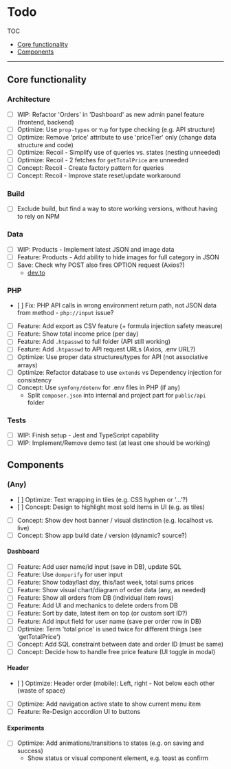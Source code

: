 # Todo

TOC

- [Core functionality](#core-functionality)
- [Components](#components)

---

## Core functionality

### Architecture

- [ ] WIP: Refactor 'Orders' in 'Dashboard' as new admin panel feature (frontend, backend)
- [ ] Optimize: Use `prop-types` or `Yup` for type checking (e.g. API structure)
- [ ] Optimize: Remove 'price' attribute to use 'priceTier' only (change data structure and code)
- [ ] Optimize: Recoil - Simplify use of queries vs. states (nesting unneeded)
- [ ] Optimize: Recoil - 2 fetches for `getTotalPrice` are unneeded
- [ ] Concept: Recoil - Create factory pattern for queries
- [ ] Concept: Recoil - Improve state reset/update workaround

### Build

- [ ] Exclude build, but find a way to store working versions, without having to rely on NPM

### Data

- [ ] WIP: Products - Implement latest JSON and image data
- [ ] Feature: Products - Add ability to hide images for full category in JSON
- [ ] Save: Check why POST also fires OPTION request (Axios?)
  - [dev.to](https://dev.to/opshack/why-is-my-browser-sending-an-options-http-request-instead-of-post-5621)

### PHP

- [ ] Fix: PHP API calls in wrong environment return path, not JSON data from method - `php://input` issue?
- [ ] Feature: Add export as CSV feature (+ formula injection safety measure)
- [ ] Feature: Show total income price (per day)
- [ ] Feature: Add `.htpasswd` to full folder (API still working)
- [ ] Feature: Add `.htpasswd` to API request URLs (Axios, .env URL?)
- [ ] Optimize: Use proper data structures/types for API (not associative arrays)
- [ ] Optimize: Refactor database to use `extends` vs Dependency injection for consistency
- [ ] Concept: Use `symfony/dotenv` for .env files in PHP (if any)
  - Split `composer.json` into internal and project part for `public/api` folder

### Tests

- [ ] WIP: Finish setup - Jest and TypeScript capability
- [ ] WIP: Implement/Remove demo test (at least one should be working)

## Components

### (Any)

- [ ] Optimize: Text wrapping in tiles (e.g. CSS hyphen or '...'?)
- [ ] Concept: Design to highlight most sold items in UI (e.g. as tiles)
- [ ] Concept: Show dev host banner / visual distinction (e.g. localhost vs. live)
- [ ] Concept: Show app build date / version (dynamic? source?)

#### Dashboard

- [ ] Feature: Add user name/id input (save in DB), update SQL
- [ ] Feature: Use `dompurify` for user input
- [ ] Feature: Show today/last day, this/last week, total sums prices
- [ ] Feature: Show visual chart/diagram of order data (any, as needed)
- [ ] Feature: Show all orders from DB (individual item rows)
- [ ] Feature: Add UI and mechanics to delete orders from DB
- [ ] Feature: Sort by date, latest item on top (or custom sort ID?)
- [ ] Feature: Add input field for user name (save per order row in DB)
- [ ] Optimize: Term 'total price' is used twice for different things (see 'getTotalPrice')
- [ ] Concept: Add SQL constraint between date and order ID (must be same)
- [ ] Concept: Decide how to handle free price feature (UI toggle in modal)

#### Header

- [ ] Optimize: Header order (mobile): Left, right - Not below each other (waste of space)
- [ ] Optimize: Add navigation active state to show current menu item
- [ ] Feature: Re-Design accordion UI to buttons

#### Experiments

- [ ] Optimize: Add animations/transitions to states (e.g. on saving and success)
  - Show status or visual component element, e.g. toast as confirm

